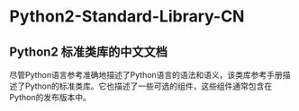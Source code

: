 # Python2-Standard-Library-CN

## Python2 标准类库的中文文档

尽管Python语言参考准确地描述了Python语言的语法和语义，该类库参考手册描述了Python的标准类库。它也描述了一些可选的组件，这些组件通常包含在Python的发布版本中。
